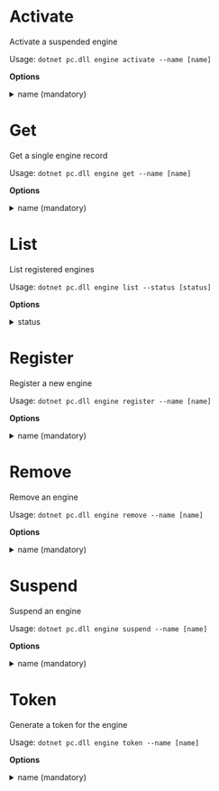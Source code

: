 # Activate
Activate a suspended engine

Usage: 
<code>dotnet pc.dll engine activate --name [name]</code>

**Options**
<details>
    <summary>name (mandatory)</summary>
    <p>
        <code>--name</code> (alias: <code>-n</code>)
    </p>
    <p>
        Name of the engine to be activated
    </p>
</details>

# Get
Get a single engine record

Usage: 
<code>dotnet pc.dll engine get --name [name]</code>

**Options**
<details>
    <summary>name (mandatory)</summary>
    <p>
        <code>--name</code> (alias: <code>-n</code>)
    </p>
    <p>
        Name of the engine to get
    </p>
</details>

# List
List registered engines

Usage: 
<code>dotnet pc.dll engine list --status [status]</code>

**Options**
<details>
    <summary>status</summary>
    <p>
        <code>--status</code> (alias: <code>-s</code>)
    </p>
    <p>
        Filter the engines by their status.
    </p>
    <p>
        Allowed values: <code>all</code> | <code>active</code> | <code>suspended</code> | <code>running</code>.
    </p>
    <p>
        Default value: <code>all</code>.
    </p>
</details>

# Register
Register a new engine

Usage: 
<code>dotnet pc.dll engine register --name [name]</code>

**Options**
<details>
    <summary>name (mandatory)</summary>
    <p>
        <code>--name</code> (alias: <code>-n</code>)
    </p>
    <p>
        Name of the engine to be registered
    </p>
</details>

# Remove
Remove an engine

Usage: 
<code>dotnet pc.dll engine remove --name [name]</code>

**Options**
<details>
    <summary>name (mandatory)</summary>
    <p>
        <code>--name</code> (alias: <code>-n</code>)
    </p>
    <p>
        Name of the engine to be removed
    </p>
</details>

# Suspend
Suspend an engine

Usage: 
<code>dotnet pc.dll engine suspend --name [name]</code>

**Options**
<details>
    <summary>name (mandatory)</summary>
    <p>
        <code>--name</code> (alias: <code>-n</code>)
    </p>
    <p>
        Name of the engine to be suspended
    </p>
</details>

# Token
Generate a token for the engine

Usage: 
<code>dotnet pc.dll engine token --name [name]</code>

**Options**
<details>
    <summary>name (mandatory)</summary>
    <p>
        <code>--name</code> (alias: <code>-n</code>)
    </p>
    <p>
        Name of the engine
    </p>
</details>